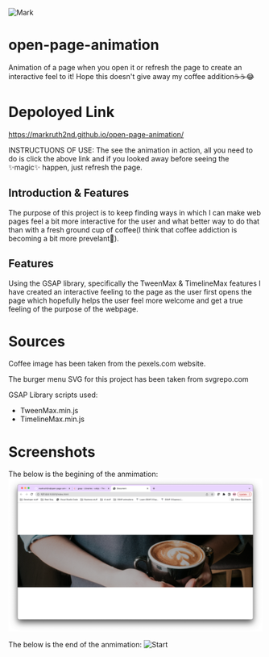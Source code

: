 ![Mark](https://img.shields.io/badge/Mark-Contributed-blue)

# open-page-animation
Animation of a page when you open it or refresh the page to create an interactive feel to it! Hope this doesn't give away my coffee addition☕️☕️😂



# Depoloyed Link
https://markruth2nd.github.io/open-page-animation/

INSTRUCTUONS OF USE: The see the animation in action, all you need to do is click the above link and if you looked away before seeing the ✨magic✨ happen, just refresh the page.

## Introduction & Features

The purpose of this project is to keep finding ways in which I can make web pages feel a bit more interactive for the user and what better way to do that than with a fresh ground cup of coffee(I think that coffee addiction is becoming a bit more prevelant🤣).

## Features

Using the GSAP library, specifically the TweenMax & TimelineMax features I have created an interactive feeling to the page as the user first opens the page which hopefully helps the user feel more welcome and get a true feeling of the purpose of the webpage.

# Sources
Coffee image has been taken from the pexels.com website.

The burger menu SVG for this project has been taken from svgrepo.com

GSAP Library scripts used:
  - TweenMax.min.js
  - TimelineMax.min.js



 
# Screenshots
The below is the begining of the anmimation:
![Start ](./images/Start.png)

The below is the end of the anmimation:
![Start ](./images/End.png)
